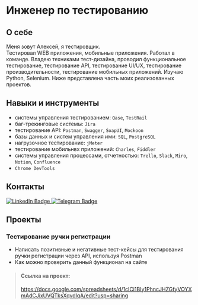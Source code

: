 # Инженер по тестированию
## О себе
Меня зовут Алексей, я тестировщик.   
Тестировал WEB приложения, мобильные приложения. Работал в команде. Владею техниками тест-дизайна, проводил функциональное тестирование,
тестирование API, тестирование UI/UX, тестирование производительности, тестирование мобильных приложений. Изучаю Python, Selenium. Ниже представлена часть моих реализованных проектов.

## Навыки и инструменты
- системы управления тестированием: ``Qase``, ``TestRail``
- баг-трекинговые системы: ``Jira``
- тестирование API: ``Postman``, ``Swagger``, ``SoapUI``, ``Mockoon``
- базы данных и систем управления ими: ``SQL``, ``PostgreSQL``
- нагрузочное тестирование: ``jMeter``
- тестирование мобильнвх приложений: ``Charles``, ``Fiddler``
- системы управления процессами, отчетностью: ``Trello``, ``Slack``, ``Miro``, ``Notion``, ``Confluence``
- ``Chrome DevTools``

## Контакты
<div id="badges">
  <a href="https://linkedin.com/in/alexeyfefelov3010
">
    <img src="https://img.shields.io/badge/LinkedIn-blue?style=for-the-badge&logo=linkedin&logoColor=white" alt="LinkedIn Badge"/>
  </a>
  <a href="https://t.me/alexfef72">
    <img src="https://img.shields.io/badge/Telegram-blue?style=for-the-badge&logo=telegram&logoColor=white" alt="Telegram Badge"/>
  </a>
</div>

## Проекты
### Тестирование ручки регистрации  
- Написать позитивные и негативные тест-кейсы для тестирования ручки регистрации через API, используя Postman
- Как можно проверить данный функционал на сайте  
>#### Ссылка на проект:  
> <https://docs.google.com/spreadsheets/d/1cICi1BIy1PhncJHZGfyVOYXmAdCJixUVQTksXqvdlqA/edit?usp=sharing>

